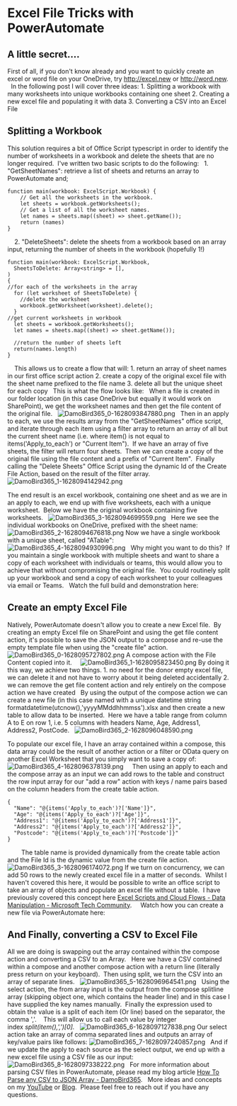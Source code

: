 
# Excel File Tricks with PowerAutomate

## A little secret\.... 

First of all, if you don\'t know already and you want to quickly create
an excel or word file on your OneDrive, try <http://excel.new> or
<http://word.new>. 
 
In the following post I will cover three ideas:
1\. Splitting a workbook with many worksheets into unique workbooks
containing one sheet
2\. Creating a new excel file and populating it with data
3\. Converting a CSV into an Excel File
 
## Splitting a Workbook 

This solution requires a bit of Office Script typescript in order to
identify the number of worksheets in a workbook and delete the sheets
that are no longer required.  I\'ve written two basic scripts to do the
following:
 
1\. \"GetSheetNames\": retrieve a list of sheets and returns an array to
PowerAutomate and;
 
 
``` {.lia-code-sample .language-javascript}
function main(workbook: ExcelScript.Workbook) {
    // Get all the worksheets in the workbook. 
    let sheets = workbook.getWorksheets();
    // Get a list of all the worksheet names.
    let names = sheets.map((sheet) => sheet.getName());
    return (names)
}
```
 
 
2\. \"DeleteSheets\": delete the sheets from a workbook based on an
array input, returning the number of sheets in the workbook (hopefully
1!)
 
 
``` {.lia-code-sample .language-javascript}
function main(workbook: ExcelScript.Workbook,
  SheetsToDelete: Array<string> = [],
)
{
//for each of the worksheets in the array
  for (let worksheet of SheetsToDelete) {
    //delete the worksheet
    workbook.getWorksheet(worksheet).delete();
  }
//get current worksheets in workbook
  let sheets = workbook.getWorksheets();
  let names = sheets.map((sheet) => sheet.getName());
  
  //return the number of sheets left
  return(names.length)
}
```
 
 
This allows us to create a flow that will:
1\. return an array of sheet names in our first office script action
2\. create a copy of the original excel file with the sheet name
prefixed to the file name
3\. delete all but the unique sheet for each copy
 
This is what the flow looks like:
 
When a file is created in our folder location (in this case OneDrive but
equally it would work on SharePoint), we get the worksheet names and
then get the file content of the original file.
 
![DamoBird365_0-1628093847880.png](https://techcommunity.microsoft.com/t5/image/serverpage/image-id/300547i18FE68F8DFC2C168/image-size/medium?v=v2&px=400 "DamoBird365_0-1628093847880.png")
 
Then in an apply to each, we use the results array from the
\"GetSheetNames\" office script, and iterate through each item using a
filter array to return an array of all but the current sheet name (i.e.
where item() is not equal to items(\'Apply_to_each\') or \"Current
Item\").  If we have an array of five sheets, the filter will return
four sheets.  Then we can create a copy of the original file using the
file content and a prefix of \"Current Item\".  Finally calling the
\"Delete Sheets\" Office Script using the dynamic Id of the Create File
Action, based on the result of the filter array.  
 
![DamoBird365_1-1628094142942.png](https://techcommunity.microsoft.com/t5/image/serverpage/image-id/300548i14E0D62ECBD5DE63/image-size/medium?v=v2&px=400 "DamoBird365_1-1628094142942.png")

The end result is an excel workbook, containing one sheet and as we are
in an apply to each, we end up with five worksheets, each with a unique
worksheet.  Below we have the original workbook containing five
worksheets.
 
![DamoBird365_3-1628094699559.png](https://techcommunity.microsoft.com/t5/image/serverpage/image-id/300552iDBF77C886AD799E2/image-size/medium?v=v2&px=400 "DamoBird365_3-1628094699559.png")
 
Here we see the individual workbooks on OneDrive, prefixed with the
sheet name:
 
![DamoBird365_2-1628094676818.png](https://techcommunity.microsoft.com/t5/image/serverpage/image-id/300551i304909991C344C6F/image-size/medium?v=v2&px=400 "DamoBird365_2-1628094676818.png")
Now we have a single workbook with a unique sheet, called \"ATable\":
 
![DamoBird365_4-1628094930996.png](https://techcommunity.microsoft.com/t5/image/serverpage/image-id/300553i557A17AFDBD0A548/image-size/medium?v=v2&px=400 "DamoBird365_4-1628094930996.png")
 
Why might you want to do this?  If you maintain a single workbook with
multiple sheets and want to share a copy of each worksheet with
individuals or teams, this would allow you to achieve that without
compromising the original file.  You could routinely split up your
workbook and send a copy of each worksheet to your colleagues via email
or Teams.
 
Watch the full build and demonstration here:

## Create an empty Excel File 

Natively, PowerAutomate doesn\'t allow you to create a new Excel file. 
By creating an empty Excel file on SharePoint and using the get file
content action, it\'s possible to save the JSON output to a compose and
re-use the empty template file when using the \"create file\" action.
 
![DamoBird365_0-1628095727802.png](https://techcommunity.microsoft.com/t5/image/serverpage/image-id/300557i8DCA7977ACED62B5/image-size/medium?v=v2&px=400 "DamoBird365_0-1628095727802.png")
A compose action with the File Content copied into it.  
 
![DamoBird365_1-1628095823450.png](https://techcommunity.microsoft.com/t5/image/serverpage/image-id/300558i865816494415A499/image-size/medium?v=v2&px=400 "DamoBird365_1-1628095823450.png")
By doing it this way, we achieve two things.
1\. no need for the donor empty excel file, we can delete it and not
have to worry about it being deleted accidentally
2\. we can remove the get file content action and rely entirely on the
compose action we have created
 
By using the output of the compose action we can create a new file (in
this case named with a unique datetime string
formatdatetime(utcnow(),\'yyyyMMddhhmmss\').xlsx and then create a new
table to allow data to be inserted.  Here we have a table range from
column A to E on row 1, i.e. 5 columns with headers Name, Age, Address1,
Address2, PostCode.
 
![DamoBird365_2-1628096048590.png](https://techcommunity.microsoft.com/t5/image/serverpage/image-id/300559i56B68BEA4CD3773A/image-size/medium?v=v2&px=400 "DamoBird365_2-1628096048590.png")

To populate our excel file, I have an array contained within a compose,
this data array could be the result of another action or a filter or
OData query on another Excel Worksheet that you simply want to save a
copy of:
 
![DamoBird365_4-1628096378139.png](https://techcommunity.microsoft.com/t5/image/serverpage/image-id/300561i1F60CDFD42058737/image-size/medium?v=v2&px=400 "DamoBird365_4-1628096378139.png")
 
 
Then using an apply to each and the compose array as an input we can add
rows to the table and construct the row input array for our \"add a
row\" action with keys / name pairs based on the column headers from the
create table action. 
 
 
 
 
``` {.lia-code-sample .language-json}
{
  "Name": "@{items('Apply_to_each')?['Name']}",
  "Age": "@{items('Apply_to_each')?['Age']}",
  "Address1": "@{items('Apply_to_each')?['Address1']}",
  "Address2": "@{items('Apply_to_each')?['Address2']}",
  "Postcode": "@{items('Apply_to_each')?['Postcode']}"
}
```
 
 
 
 
The table name is provided dynamically from the create table action and
the File Id is the dynamic value from the create file action.
 
![DamoBird365_3-1628096174072.png](https://techcommunity.microsoft.com/t5/image/serverpage/image-id/300560i90986028D875BB53/image-size/medium?v=v2&px=400 "DamoBird365_3-1628096174072.png")
If we turn on concurrency, we can add 50 rows to the newly created excel
file in a matter of seconds.  Whilst I haven\'t covered this here, it
would be possible to write an office script to take an array of objects
and populate an excel file without a table.  I have previously covered
this concept here [Excel Scripts and Cloud Flows - Data Manipulation -
Microsoft Tech
Community](https://techcommunity.microsoft.com/t5/microsoft-365-pnp-blog/excel-scripts-and-cloud-flows-data-manipulation/ba-p/2356956).  
 
Watch how you can create a new file via PowerAutomate here:
 

## And Finally, converting a CSV to Excel File 

All we are doing is swapping out the array contained within the compose
action and converting a CSV to an Array.
 
Here we have a CSV contained within a compose and another compose action
with a return line (literally press return on your keyboard).  Then
using split, we turn the CSV into an array of separate lines.
 
![DamoBird365_5-1628096964541.png](https://techcommunity.microsoft.com/t5/image/serverpage/image-id/300562i522EE586591513FB/image-size/medium?v=v2&px=400 "DamoBird365_5-1628096964541.png")
 
Using the select action, the from array input is the output from the
compose splitline array (skipping object one, which contains the header
line) and in this case I have supplied the key names manually.  Finally
the expression used to obtain the value is a split of each item (Or
line) based on the separator, the comma \',\'. 
 
This will allow us to call each value by integer
index *split(item(),\',\')\[0\].*
 
![DamoBird365_6-1628097127838.png](https://techcommunity.microsoft.com/t5/image/serverpage/image-id/300563i025AC0D58B708C7D/image-size/medium?v=v2&px=400 "DamoBird365_6-1628097127838.png")
Our select action take an array of comma separated lines and outputs an
array of key/value pairs like follows:
![DamoBird365_7-1628097240857.png](https://techcommunity.microsoft.com/t5/image/serverpage/image-id/300564iAD353590D0D2B6E7/image-size/medium?v=v2&px=400 "DamoBird365_7-1628097240857.png")
 
And if we update the apply to each source as the select output, we end
up with a new excel file using a CSV file as our input:
![DamoBird365_8-1628097338222.png](https://techcommunity.microsoft.com/t5/image/serverpage/image-id/300565i877F08A627FB14B3/image-size/medium?v=v2&px=400 "DamoBird365_8-1628097338222.png")
 
For more information about parsing CSV files in PowerAutomate, please
read my blog article [How To Parse any CSV to JSON Array -
DamoBird365](https://www.damobird365.com/how-to-parse-a-csv-to-json-array-flow/).
 
More ideas and concepts on my
[YouTube](https://www.youtube.com/channel/UC-NCKrEw6CM8fidaIk-yrUQ?sub_confirmation=1)
or [Blog](http://www.damobird365.com).  Please feel free to reach out if
you have any questions.
